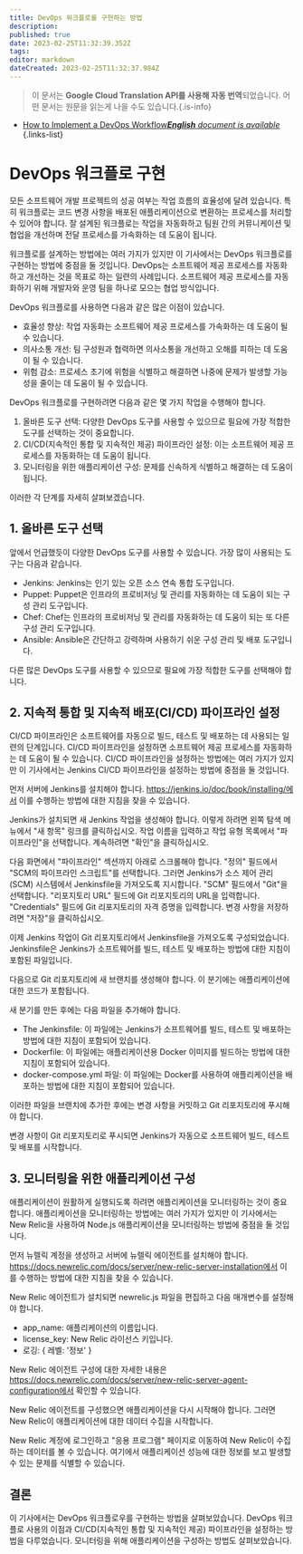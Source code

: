 ```yaml
---
title: DevOps 워크플로를 구현하는 방법
description: 
published: true
date: 2023-02-25T11:32:39.352Z
tags: 
editor: markdown
dateCreated: 2023-02-25T11:32:37.984Z
---
```


> 이 문서는 **Google Cloud Translation API를 사용해 자동 번역**되었습니다.
어떤 문서는 원문을 읽는게 나을 수도 있습니다.{.is-info}



- [How to Implement a DevOps Workflow***English** document is available*](/en/Knowledge-base/Common/how-to-implement-a-devops-workflow)
{.links-list}


# DevOps 워크플로 구현

모든 소프트웨어 개발 프로젝트의 성공 여부는 작업 흐름의 효율성에 달려 있습니다. 특히 워크플로는 코드 변경 사항을 배포된 애플리케이션으로 변환하는 프로세스를 처리할 수 있어야 합니다. 잘 설계된 워크플로는 작업을 자동화하고 팀원 간의 커뮤니케이션 및 협업을 개선하며 전달 프로세스를 가속화하는 데 도움이 됩니다.

워크플로를 설계하는 방법에는 여러 가지가 있지만 이 기사에서는 DevOps 워크플로를 구현하는 방법에 중점을 둘 것입니다. DevOps는 소프트웨어 제공 프로세스를 자동화하고 개선하는 것을 목표로 하는 일련의 사례입니다. 소프트웨어 제공 프로세스를 자동화하기 위해 개발자와 운영 팀을 하나로 모으는 협업 방식입니다.

DevOps 워크플로를 사용하면 다음과 같은 많은 이점이 있습니다.

- 효율성 향상: 작업 자동화는 소프트웨어 제공 프로세스를 가속화하는 데 도움이 될 수 있습니다.
- 의사소통 개선: 팀 구성원과 협력하면 의사소통을 개선하고 오해를 피하는 데 도움이 될 수 있습니다.
- 위험 감소: 프로세스 초기에 위험을 식별하고 해결하면 나중에 문제가 발생할 가능성을 줄이는 데 도움이 될 수 있습니다.

DevOps 워크플로를 구현하려면 다음과 같은 몇 가지 작업을 수행해야 합니다.

1. 올바른 도구 선택: 다양한 DevOps 도구를 사용할 수 있으므로 필요에 가장 적합한 도구를 선택하는 것이 중요합니다.
2. CI/CD(지속적인 통합 및 지속적인 제공) 파이프라인 설정: 이는 소프트웨어 제공 프로세스를 자동화하는 데 도움이 됩니다.
3. 모니터링을 위한 애플리케이션 구성: 문제를 신속하게 식별하고 해결하는 데 도움이 됩니다.

이러한 각 단계를 자세히 살펴보겠습니다.

## 1. 올바른 도구 선택

앞에서 언급했듯이 다양한 DevOps 도구를 사용할 수 있습니다. 가장 많이 사용되는 도구는 다음과 같습니다.

- Jenkins: Jenkins는 인기 있는 오픈 소스 연속 통합 도구입니다.
- Puppet: Puppet은 인프라의 프로비저닝 및 관리를 자동화하는 데 도움이 되는 구성 관리 도구입니다.
- Chef: Chef는 인프라의 프로비저닝 및 관리를 자동화하는 데 도움이 되는 또 다른 구성 관리 도구입니다.
- Ansible: Ansible은 간단하고 강력하며 사용하기 쉬운 구성 관리 및 배포 도구입니다.

다른 많은 DevOps 도구를 사용할 수 있으므로 필요에 가장 적합한 도구를 선택해야 합니다.

## 2. 지속적 통합 및 지속적 배포(CI/CD) 파이프라인 설정

CI/CD 파이프라인은 소프트웨어를 자동으로 빌드, 테스트 및 배포하는 데 사용되는 일련의 단계입니다. CI/CD 파이프라인을 설정하면 소프트웨어 제공 프로세스를 자동화하는 데 도움이 될 수 있습니다. CI/CD 파이프라인을 설정하는 방법에는 여러 가지가 있지만 이 기사에서는 Jenkins CI/CD 파이프라인을 설정하는 방법에 중점을 둘 것입니다.

먼저 서버에 Jenkins를 설치해야 합니다. https://jenkins.io/doc/book/installing/에서 이를 수행하는 방법에 대한 지침을 찾을 수 있습니다.

Jenkins가 설치되면 새 Jenkins 작업을 생성해야 합니다. 이렇게 하려면 왼쪽 탐색 메뉴에서 "새 항목" 링크를 클릭하십시오. 작업 이름을 입력하고 작업 유형 목록에서 "파이프라인"을 선택합니다. 계속하려면 "확인"을 클릭하십시오.

다음 화면에서 "파이프라인" 섹션까지 아래로 스크롤해야 합니다. "정의" 필드에서 "SCM의 파이프라인 스크립트"를 선택합니다. 그러면 Jenkins가 소스 제어 관리(SCM) 시스템에서 Jenkinsfile을 가져오도록 지시합니다. "SCM" 필드에서 "Git"을 선택합니다. "리포지토리 URL" 필드에 Git 리포지토리의 URL을 입력합니다. "Credentials" 필드에 Git 리포지토리의 자격 증명을 입력합니다. 변경 사항을 저장하려면 "저장"을 클릭하십시오.

이제 Jenkins 작업이 Git 리포지토리에서 Jenkinsfile을 가져오도록 구성되었습니다. Jenkinsfile은 Jenkins가 소프트웨어를 빌드, 테스트 및 배포하는 방법에 대한 지침이 포함된 파일입니다.

다음으로 Git 리포지토리에 새 브랜치를 생성해야 합니다. 이 분기에는 애플리케이션에 대한 코드가 포함됩니다.

새 분기를 만든 후에는 다음 파일을 추가해야 합니다.

- The Jenkinsfile: 이 파일에는 Jenkins가 소프트웨어를 빌드, 테스트 및 배포하는 방법에 대한 지침이 포함되어 있습니다.
- Dockerfile: 이 파일에는 애플리케이션용 Docker 이미지를 빌드하는 방법에 대한 지침이 포함되어 있습니다.
- docker-compose.yml 파일: 이 파일에는 Docker를 사용하여 애플리케이션을 배포하는 방법에 대한 지침이 포함되어 있습니다.

이러한 파일을 브랜치에 추가한 후에는 변경 사항을 커밋하고 Git 리포지토리에 푸시해야 합니다.

변경 사항이 Git 리포지토리로 푸시되면 Jenkins가 자동으로 소프트웨어 빌드, 테스트 및 배포를 시작합니다.

## 3. 모니터링을 위한 애플리케이션 구성

애플리케이션이 원활하게 실행되도록 하려면 애플리케이션을 모니터링하는 것이 중요합니다. 애플리케이션을 모니터링하는 방법에는 여러 가지가 있지만 이 기사에서는 New Relic을 사용하여 Node.js 애플리케이션을 모니터링하는 방법에 중점을 둘 것입니다.

먼저 뉴렐릭 계정을 생성하고 서버에 뉴렐릭 에이전트를 설치해야 합니다. https://docs.newrelic.com/docs/server/new-relic-server-installation에서 이를 수행하는 방법에 대한 지침을 찾을 수 있습니다.

New Relic 에이전트가 설치되면 newrelic.js 파일을 편집하고 다음 매개변수를 설정해야 합니다.

- app_name: 애플리케이션의 이름입니다.
- license_key: New Relic 라이선스 키입니다.
- 로깅: {
  레벨: '정보'
}

New Relic 에이전트 구성에 대한 자세한 내용은 https://docs.newrelic.com/docs/server/new-relic-server-agent-configuration에서 확인할 수 있습니다.

New Relic 에이전트를 구성했으면 애플리케이션을 다시 시작해야 합니다. 그러면 New Relic이 애플리케이션에 대한 데이터 수집을 시작합니다.

New Relic 계정에 로그인하고 "응용 프로그램" 페이지로 이동하여 New Relic이 수집하는 데이터를 볼 수 있습니다. 여기에서 애플리케이션 성능에 대한 정보를 보고 발생할 수 있는 문제를 식별할 수 있습니다.

## 결론

이 기사에서는 DevOps 워크플로우를 구현하는 방법을 살펴보았습니다. DevOps 워크플로 사용의 이점과 CI/CD(지속적인 통합 및 지속적인 제공) 파이프라인을 설정하는 방법을 다루었습니다. 모니터링을 위해 애플리케이션을 구성하는 방법도 살펴보았습니다.